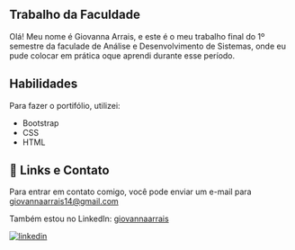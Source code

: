## Trabalho da Faculdade

Olá! Meu nome é Giovanna Arrais, e este é o meu trabalho final do 1º semestre da faculade de Análise e Desenvolvimento de Sistemas, onde eu pude colocar em prática oque aprendi durante esse período.


## Habilidades
Para fazer o portifólio, utilizei:
- Bootstrap
- CSS
- HTML


## 🔗 Links e Contato
Para entrar em contato comigo, você pode enviar um e-mail para giovannaarrais14@gmail.com

Também estou no LinkedIn: [giovannaarrais](https://www.linkedin.com/in/giovannaarrais/)

[![linkedin](https://img.shields.io/badge/linkedin-0A66C2?style=for-the-badge&logo=linkedin&logoColor=white)](https://www.linkedin.com/in/giovannaarrais/)
